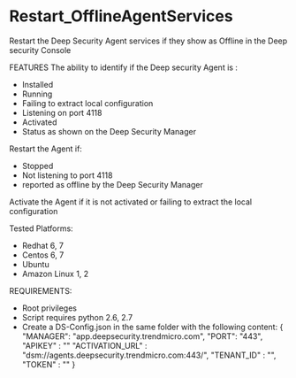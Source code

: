 # Restart_OfflineAgentServices
Restart the Deep Security Agent services if they show as Offline in the Deep security Console

FEATURES
The ability to identify if the Deep security Agent is :
- Installed
- Running
- Failing to extract local configuration
- Listening on port 4118
- Activated
- Status as shown on the Deep Security Manager

Restart the Agent if:
- Stopped
- Not listening to port 4118
- reported as offline by the Deep Security Manager

Activate the Agent if it is not activated or failing to extract the local configuration

Tested Platforms:
- Redhat 6, 7
- Centos 6, 7
- Ubuntu
- Amazon Linux 1, 2

REQUIREMENTS:
- Root privileges
- Script requires python 2.6, 2.7
- Create a DS-Config.json in the same folder with the following content:
{
    "MANAGER": "app.deepsecurity.trendmicro.com",
    "PORT": "443",
    "APIKEY" : ""
    "ACTIVATION_URL" : "dsm://agents.deepsecurity.trendmicro.com:443/",
    "TENANT_ID" : "",
    "TOKEN" : ""
}
